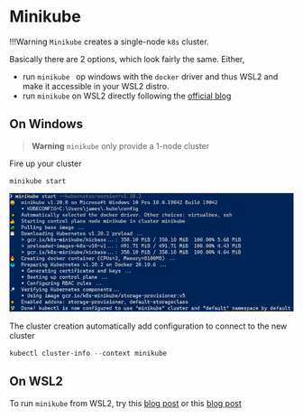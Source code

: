 # Minikube

!!!Warning
    `Minikube` creates a single-node `k8s` cluster.

Basically there are 2 options, which look fairly the same. Either,

- run `minikube ` op windows with the `docker` driver and thus WSL2 and make it accessible in your WSL2 distro.
- run `minikube` on WSL2 directly following the [official blog](https://kubernetes.io/blog/2020/05/21/wsl-docker-kubernetes-on-the-windows-desktop/)

## On Windows

> **Warning**
> `minikube` only provide a 1-node cluster

Fire up your cluster

```shell
minikube start
```

![minikube windows](./images/minikube-windows.png)

The cluster creation automatically add configuration to connect to the new cluster

```powershell
kubectl cluster-info --context minikube
```

## On WSL2

To run `minikube` from WSL2, try this [blog post](https://hellokube.dev/posts/configure-minikube-ingress-on-wsl2/) or this [blog post](https://matheja.me/2020/04/08/getting-started-with-minikube-on-wsl2.html)
